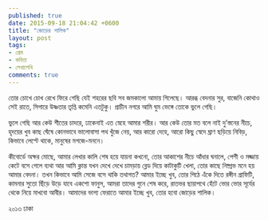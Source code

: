 ```yaml
---
published: true
date: 2015-09-18 21:04:42 +0600
title: "জোড়ের শালিক"
layout: post
tags:
- প্রেম
- কবিতা
- লেখালেখি
comments: true
---
```

তোর চোখে চোখ রেখে ফিরে গেছি যেই
শহরের ছবি সব জমকালো আমায় গিলেছে।
আরব্ধ বেদনার সুর,
বাজেনি কোথাও সেই রাতে,
সিগারে উষ্ণতার তৃপ্তি কমেনি এতটুকু।
প্রাচীন নগরে আমি ঘুম ভেঙ্গে তোকে ভুলে গেছি।

ভুলে গেছি আর কেউ শীতের চাদরে,
ঢাকেনাই এত স্নেহে আমার শরীর।
আর কেউ তোর মত বলে নাই
দু’স্তনের নীচে, হৃদয়ের খুব কাছ ঘেঁষে
কোনভাবে ভালোবাসা পথ খুঁজে নেয়,
আর কারো দেহে,
আরো কিছু স্বেদে ঘ্রাণ ছড়িয়ে নিবিড়,
কিভাবে লেপ্টে থাকে, মানুষের মগজে-মননে।

কীবোর্ডে অক্ষর মোছে,
আমার লেখার কালি শেষ হয়ে যায়না কখনো,
তোর আকাশের নীচে আঁধার ঘনালে,
পেশী ও মজ্জায় কেটে বসে গেলে ব্যথা
আর আমি ক্লান্ত যখন
দেখে দেখে চামড়ায় ব্লেড দিয়ে কাটাকুটি খেলা,
তোর কাছে নিষ্প্রভ মনে হয় আমার বেদনা।
তখন কিভাবে আমি সেজে বসে থাকি তথাগত?
আমার ইচ্ছে খুব,
তোর পিঠে এঁকে দিতে রঙ্গীন গ্রাফিটি,
কামনার সুতো ছিঁড়ে উড়ে যাবে একশো ফানুস,
আমরা তাদের গুনে শেষ করে,
রাতভর ছায়াপথে হেঁটে
ভোর ভোর সূর্যের থেকে নিয়ে মাখবো আবীর।
আমাদের ভাগ্য ফেরাতে
আমার ইচ্ছে খুব,
তোর হবো জোড়ের শালিক।

২০১৩
ঢাকা
